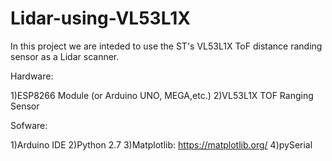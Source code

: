 # Lidar-using-VL53L1X

In this project we are inteded to use the ST's VL53L1X ToF distance randing sensor as a Lidar scanner.


Hardware:

1)ESP8266 Module (or Arduino UNO, MEGA,etc.)
2)VL53L1X TOF Ranging Sensor 

Sofware:

1)Arduino IDE
2)Python 2.7
3)Matplotlib: https://matplotlib.org/
4)pySerial
